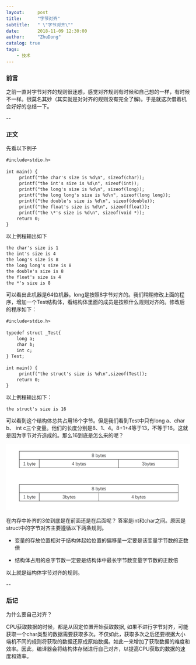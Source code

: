 ```yaml
---
layout:     post
title:      "字节对齐"
subtitle:   " \"字节对齐\""
date:       2018-11-09 12:30:00
author:     "ZhuDong"
catalog: true
tags:
    - 技术
---
```


### 前言
之前一直对字节对齐的规则很迷惑，感觉对齐规则有时候和自己想的一样，有时候不一样。很莫名其妙（其实就是对对齐的规则没有完全了解)。于是就这次借着机会好好的总结一下。

--

### 正文
先看以下例子

```
#include<stdio.h>

int main() {
	 printf("the char's size is %d\n", sizeof(char));
	 printf("the int's size is %d\n", sizeof(int));
	 printf("the long's size is %d\n", sizeof(long));
	 printf("the long long's size is %d\n", sizeof(long long));
	 printf("the double's size is %d\n", sizeof(double));
	 printf("the float's size is %d\n", sizeof(float));
	 printf("the \*'s size is %d\n", sizeof(void *));
    return 0;
}
```

以上例程输出如下

```
the char's size is 1
the int's size is 4
the long's size is 8
the long long's size is 8
the double's size is 8
the float's size is 4
the *'s size is 8
```
可以看出此机器是64位机器。long是按照8字节对齐的。我们稍稍修改上面的程序，增加一个Test结构体，看结构体里面的成员是按照什么规则对齐的。修改后的程序如下：

```
#include<stdio.h>

typedef struct _Test{
    long a;
    char b;
    int c;
} Test;

int main() {
	 printf("the struct's size is %d\n",sizeof(Test));
    return 0;
}
```
以上例程输出如下：

```
the struct's size is 16
```

可以看到这个结构体总共占用16个字节。但是我们看到Test中只有long a、char b、 int c三个变量。他们的长度分别是8、1、4。8+1+4等于13，不等于16。这就是因为字节对齐造成的。那么16到底是怎么来的呢？

![bytes_assign.png](https://github.com/cugblbs/cugblbs.github.io/blob/master/img/bytes_assign.png)

在内存中补齐的3位到底是在前面还是在后面呢？ 答案是int和char之间。原因是struct中的字节对齐主要遵循以下两条规则。

- 变量的存放位置相对于结构体起始位置的偏移量一定要是该变量字节数的正数倍

- 结构体占用的总字节数一定要是结构体中最长字节数变量字节数的正数倍

以上就是结构体字节对齐的规则。

--

### 后记

为什么要自己对齐？

CPU获取数据的时候，都是从固定位置开始获取数据, 如果不进行字节对齐，可能获取一个char类型的数据需要获取多次。不仅如此，获取多次之后还要根据大小端机不同的规则将获取的数据还原成原始数据。如此一来增加了获取数据的难度和效率。因此，编译器会将结构体存储进行自己对齐，以提高CPU获取的数据的速度和效率。

